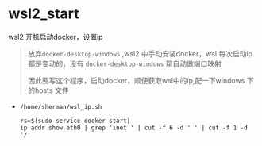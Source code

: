 # wsl2_start
wsl2 开机启动docker，设置ip



> 放弃`docker-desktop-windows` ,wsl2 中手动安装docker，wsl 每次启动ip都是变动的，没有 `docker-desktop-windows` 帮自动做端口映射
>
> 因此要写这个程序，启动docker，顺便获取wsl中的ip,配一下windows 下的hosts 文件



- `/home/sherman/wsl_ip.sh`  

  ```shell
  rs=$(sudo service docker start)
  ip addr show eth0 | grep 'inet ' | cut -f 6 -d ' ' | cut -f 1 -d '/'
  ```



